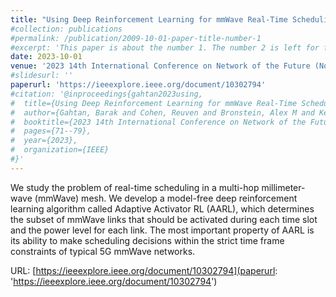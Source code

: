 ```yaml
---
title: "Using Deep Reinforcement Learning for mmWave Real-Time Scheduling"
#collection: publications
#permalink: /publication/2009-10-01-paper-title-number-1
#excerpt: 'This paper is about the number 1. The number 2 is left for future work.'
date: 2023-10-01
venue: '2023 14th International Conference on Network of the Future (NoF)'
#slidesurl: ''
paperurl: 'https://ieeexplore.ieee.org/document/10302794'
#citation: '@inproceedings{gahtan2023using,
#  title={Using Deep Reinforcement Learning for mmWave Real-Time Scheduling},
#  author={Gahtan, Barak and Cohen, Reuven and Bronstein, Alex M and Kedar, Gil},
#  booktitle={2023 14th International Conference on Network of the Future (NoF)},
#  pages={71--79},
#  year={2023},
#  organization={IEEE}
#}'
---
```


We study the problem of real-time scheduling in a multi-hop millimeter-wave (mmWave) mesh. We develop a model-free deep reinforcement learning algorithm called Adaptive Activator RL (AARL), which determines the subset of mmWave links that should be activated during each time slot and the power level for each link. The most important property of AARL is its ability to make scheduling decisions within the strict time frame constraints of typical 5G mmWave networks.

URL: [https://ieeexplore.ieee.org/document/10302794](paperurl: 'https://ieeexplore.ieee.org/document/10302794')